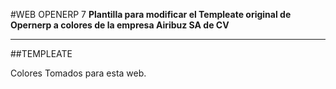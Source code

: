#WEB OPENERP 7 
**Plantilla para modificar el Templeate original de Opernerp a colores de la empresa Airibuz SA de CV**

---
##TEMPLEATE

Colores Tomados para esta web.
